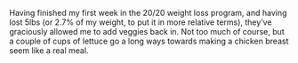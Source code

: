 Having finished my first week in the 20/20 weight loss program, and having lost 5lbs (or 2.7% of my weight, to put it in more relative terms), they&#8217;ve graciously allowed me to add veggies back in. Not too much of course, but a couple of cups of lettuce go a long ways towards making a chicken breast seem like a real meal.
